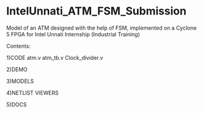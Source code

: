 # IntelUnnati_ATM_FSM_Submission
Model of an ATM designed with the help of FSM, implemented on a Cyclone 5 FPGA for Intel Unnati Internship (Industrial Training)

Contents: 

1)CODE
    atm.v
    atm_tb.v
    Clock_divider.v

2)DEMO

3)MODELS

4)NETLIST VIEWERS

5)DOCS
